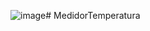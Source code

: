 ![image](https://github.com/scowp/MedidorTemperatura/assets/100418456/fa915d58-9829-4152-a065-b09aa8c80690)# MedidorTemperatura

